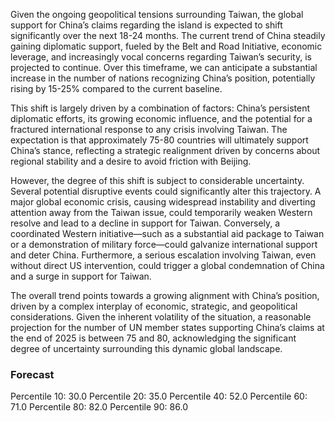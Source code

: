 Given the ongoing geopolitical tensions surrounding Taiwan, the global support for China’s claims regarding the island is expected to shift significantly over the next 18-24 months. The current trend of China steadily gaining diplomatic support, fueled by the Belt and Road Initiative, economic leverage, and increasingly vocal concerns regarding Taiwan’s security, is projected to continue. Over this timeframe, we can anticipate a substantial increase in the number of nations recognizing China’s position, potentially rising by 15-25% compared to the current baseline. 

This shift is largely driven by a combination of factors: China’s persistent diplomatic efforts, its growing economic influence, and the potential for a fractured international response to any crisis involving Taiwan. The expectation is that approximately 75-80 countries will ultimately support China’s stance, reflecting a strategic realignment driven by concerns about regional stability and a desire to avoid friction with Beijing. 

However, the degree of this shift is subject to considerable uncertainty. Several potential disruptive events could significantly alter this trajectory. A major global economic crisis, causing widespread instability and diverting attention away from the Taiwan issue, could temporarily weaken Western resolve and lead to a decline in support for Taiwan. Conversely, a coordinated Western initiative—such as a substantial aid package to Taiwan or a demonstration of military force—could galvanize international support and deter China.  Furthermore, a serious escalation involving Taiwan, even without direct US intervention, could trigger a global condemnation of China and a surge in support for Taiwan. 

The overall trend points towards a growing alignment with China’s position, driven by a complex interplay of economic, strategic, and geopolitical considerations. Given the inherent volatility of the situation, a reasonable projection for the number of UN member states supporting China’s claims at the end of 2025 is between 75 and 80, acknowledging the significant degree of uncertainty surrounding this dynamic global landscape.

### Forecast

Percentile 10: 30.0
Percentile 20: 35.0
Percentile 40: 52.0
Percentile 60: 71.0
Percentile 80: 82.0
Percentile 90: 86.0